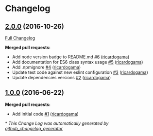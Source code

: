 # Changelog

## [2.0.0](https://github.com/seegno/bookshelf-mask/tree/2.0.0) (2016-10-26)
[Full Changelog](https://github.com/seegno/bookshelf-mask/compare/1.0.0...2.0.0)

**Merged pull requests:**

- Add node version badge to README.md [\#6](https://github.com/seegno/bookshelf-mask/pull/6) ([ricardogama](https://github.com/ricardogama))
- Add documentation for ES6 class syntax usage [\#5](https://github.com/seegno/bookshelf-mask/pull/5) ([ricardogama](https://github.com/ricardogama))
- Add .npmignore [\#4](https://github.com/seegno/bookshelf-mask/pull/4) ([ricardogama](https://github.com/ricardogama))
- Update test code against new eslint configuration [\#3](https://github.com/seegno/bookshelf-mask/pull/3) ([ricardogama](https://github.com/ricardogama))
- Update dependencies versions [\#2](https://github.com/seegno/bookshelf-mask/pull/2) ([ricardogama](https://github.com/ricardogama))

## [1.0.0](https://github.com/seegno/bookshelf-mask/tree/1.0.0) (2016-06-22)
**Merged pull requests:**

- Add initial code [\#1](https://github.com/seegno/bookshelf-mask/pull/1) ([ricardogama](https://github.com/ricardogama))



\* *This Change Log was automatically generated by [github_changelog_generator](https://github.com/skywinder/Github-Changelog-Generator)*